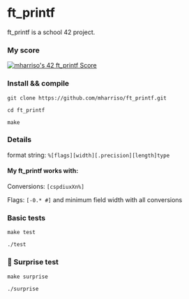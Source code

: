 # ft_printf

ft_printf is a school 42 project.

### My score
[![mharriso's 42 ft_printf Score](https://badge42.vercel.app/api/v2/cl3w02qb8005509mgrqkyukbw/project/2059646)](https://github.com/JaeSeoKim/badge42)

### Install && compile

`git clone https://github.com/mharriso/ft_printf.git`

`cd ft_printf`

`make` 

### Details
format string:
 `%[flags][width][.precision][length]type`

#### My ft_printf works with:

Conversions:	`[cspdiuxXn%]`
 
Flags:			`[-0.* #]` and minimum field width with all conversions

### Basic tests
`make test`

`./test`

### 🎁 Surprise test

`make surprise`

`./surprise`


